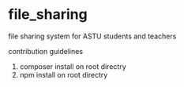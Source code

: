 # file_sharing
file sharing system for ASTU students and teachers

contribution guidelines
1. composer install on root directry
2. npm install on root directry
